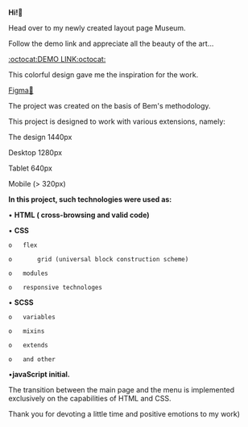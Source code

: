 <strong>Hi!:wave:</strong>

Head over to my newly created layout page  Museum.

Follow the demo link and appreciate all the beauty of the art...

[:octocat:DEMO LINK:octocat:](https://serhiivovchenko.github.io/Museum-2_landing-page/)

This colorful design gave me the inspiration for the work.

[Figma:rocket:](https://www.figma.com/file/HL3XGt5ZatvJoYBhOaWY5x/museum-prototype?node-id=323-1957)

The project was created on the basis of Bem's methodology.

This project is designed to work with various extensions, namely:

The design 1440px

Desktop 1280px

Tablet 640px

Mobile (> 320px)


<strong>In this project, such technologies were used as:</strong>
    
  •	 <strong>HTML ( cross-browsing and valid code)</strong>
  
  •	 <strong>CSS</strong>
  
    o	flex
    
    o       grid (universal block construction scheme)
    
    o	modules
    
    o	responsive technologes
    
  •	 <strong>SCSS</strong>
  
    o	variables
    
    o	mixins
    
    o	extends
    
    o	and other
  
   •<strong>javaScript initial.</strong>


The transition between the main page and the menu is implemented exclusively on the capabilities of HTML and CSS.

Thank you for devoting a little time and positive emotions to my work)
